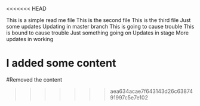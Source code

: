 
<<<<<<< HEAD

This is a simple read me file
This is the second file
This is the third file
Just some updates
Updating in master branch
This is going to cause trouble
This is bound to cause trouble
Just something going on
Updates in stage
More updates in working

I added some content
=======
#Removed the content
>>>>>>> aea634acae7f643143d26c6387491997c5e7e102
